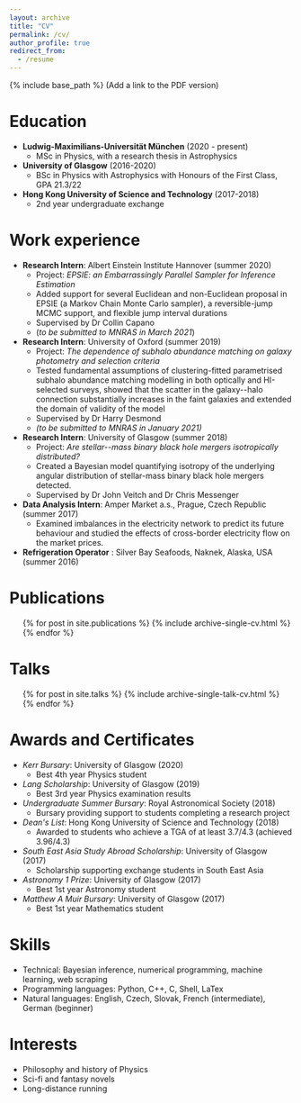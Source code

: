 ```yaml
---
layout: archive
title: "CV"
permalink: /cv/
author_profile: true
redirect_from:
  - /resume
---
```


{% include base_path %}
(Add a link to the PDF version)


Education
======
* **Ludwig-Maximilians-Universität München** (2020 - present)
    * MSc in Physics, with a research thesis in Astrophysics
* **University of Glasgow** (2016-2020)
    * BSc in Physics with Astrophysics with Honours of the First Class, GPA 21.3/22
* **Hong Kong University of Science and Technology** (2017-2018)
    * 2nd year undergraduate exchange

Work experience
======
* **Research Intern**: Albert Einstein Institute Hannover (summer 2020)
    * Project: *EPSIE: an Embarrassingly Parallel Sampler for Inference Estimation*
    * Added support for several Euclidean and non-Euclidean proposal in EPSIE (a Markov Chain Monte Carlo sampler), a reversible-jump MCMC support, and flexible jump interval durations
    * Supervised by Dr Collin Capano
    * (*to be submitted to MNRAS in March 2021*)
* **Research Intern**: University of Oxford (summer 2019)
    * Project: *The dependence of subhalo abundance matching on galaxy photometry and selection criteria*
    * Tested fundamental assumptions of clustering-fitted parametrised subhalo abundance matching modelling in both optically and HI-selected surveys, showed that the scatter in the galaxy--halo connection substantially increases in the faint galaxies and extended the domain of validity of the model
    * Supervised by Dr Harry Desmond
    * *(to be submitted to MNRAS in January 2021)*
* **Research Intern**: University of Glasgow (summer 2018)
    * Project: *Are stellar--mass binary black hole mergers isotropically distributed?*
    * Created a Bayesian model quantifying isotropy of the underlying angular distribution of stellar-mass binary black hole mergers detected.
    * Supervised by Dr John Veitch and Dr Chris Messenger
* **Data Analysis Intern**: Amper Market a.s., Prague, Czech Republic (summer 2017)
    * Examined imbalances in the electricity network to predict its future behaviour and studied the effects of cross-border electricity flow on the market prices.
* **Refrigeration Operator** : Silver Bay Seafoods, Naknek, Alaska, USA (summer 2016)

Publications
======
  <ul>{% for post in site.publications %}
    {% include archive-single-cv.html %}
  {% endfor %}</ul>

Talks
======
  <ul>{% for post in site.talks %}
    {% include archive-single-talk-cv.html %}
  {% endfor %}</ul>

Awards and Certificates
======
* *Kerr Bursary*: University of Glasgow (2020)
    * Best 4th year Physics student
* *Lang Scholarship*: University of Glasgow (2019)
    * Best 3rd year Physics examination results
* *Undergraduate Summer Bursary*: Royal Astronomical Society (2018)
    * Bursary providing support to students completing a research project
* *Dean's List*: Hong Kong University of Science and Technology (2018)
    * Awarded to students who achieve a TGA of at least 3.7/4.3 (achieved 3.96/4.3)
* *South East Asia Study Abroad Scholarship*: University of Glasgow (2017)
    * Scholarship supporting exchange students in South East Asia
* *Astronomy 1 Prize*: University of Glasgow (2017)
    * Best 1st year Astronomy student
* *Matthew A Muir Bursary*: University of Glasgow (2017)
    * Best 1st year Mathematics student

Skills
======
* Technical: Bayesian inference, numerical programming, machine learning, web scraping
* Programming languages: Python, C++, C, Shell, LaTex
* Natural languages: English, Czech, Slovak, French (intermediate), German (beginner)

Interests
======
* Philosophy and history of Physics
* Sci-fi and fantasy novels
* Long-distance running
